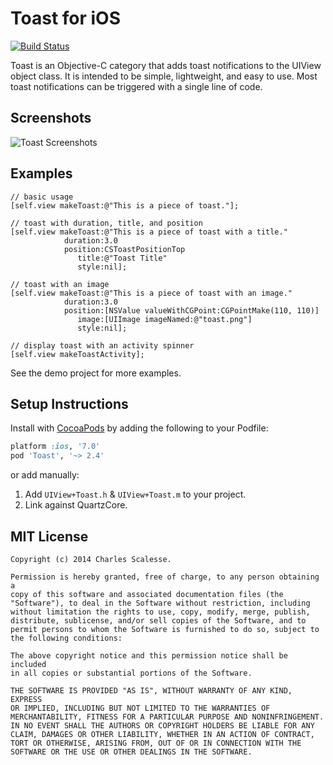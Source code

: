 Toast for iOS
=============

[![Build Status](https://travis-ci.org/scalessec/Toast.svg?branch=2.4)](https://travis-ci.org/scalessec/Toast)

Toast is an Objective-C category that adds toast notifications to the UIView object class. It is intended to be simple, lightweight, and easy to use. Most
 toast notifications can be triggered with a single line of code.


Screenshots
---------
![Toast Screenshots](http://i.imgur.com/oM28l.png)


Examples
---------
```objc
// basic usage
[self.view makeToast:@"This is a piece of toast."];

// toast with duration, title, and position
[self.view makeToast:@"This is a piece of toast with a title." 
            duration:3.0
            position:CSToastPositionTop
               title:@"Toast Title"
               style:nil];
            
// toast with an image
[self.view makeToast:@"This is a piece of toast with an image." 
            duration:3.0
            position:[NSValue valueWithCGPoint:CGPointMake(110, 110)]
               image:[UIImage imageNamed:@"toast.png"]
               style:nil];
                
// display toast with an activity spinner
[self.view makeToastActivity];
```
    
See the demo project for more examples.


Setup Instructions
------------------
Install with [CocoaPods](http://cocoapods.org) by adding the following to your Podfile:

``` ruby
platform :ios, '7.0'
pod 'Toast', '~> 2.4'
```

or add manually: 

1. Add `UIView+Toast.h` & `UIView+Toast.m` to your project.
2. Link against QuartzCore.


MIT License
-----------
    Copyright (c) 2014 Charles Scalesse.

    Permission is hereby granted, free of charge, to any person obtaining a
    copy of this software and associated documentation files (the
    "Software"), to deal in the Software without restriction, including
    without limitation the rights to use, copy, modify, merge, publish,
    distribute, sublicense, and/or sell copies of the Software, and to
    permit persons to whom the Software is furnished to do so, subject to
    the following conditions:

    The above copyright notice and this permission notice shall be included
    in all copies or substantial portions of the Software.

    THE SOFTWARE IS PROVIDED "AS IS", WITHOUT WARRANTY OF ANY KIND, EXPRESS
    OR IMPLIED, INCLUDING BUT NOT LIMITED TO THE WARRANTIES OF
    MERCHANTABILITY, FITNESS FOR A PARTICULAR PURPOSE AND NONINFRINGEMENT.
    IN NO EVENT SHALL THE AUTHORS OR COPYRIGHT HOLDERS BE LIABLE FOR ANY
    CLAIM, DAMAGES OR OTHER LIABILITY, WHETHER IN AN ACTION OF CONTRACT,
    TORT OR OTHERWISE, ARISING FROM, OUT OF OR IN CONNECTION WITH THE
    SOFTWARE OR THE USE OR OTHER DEALINGS IN THE SOFTWARE.
